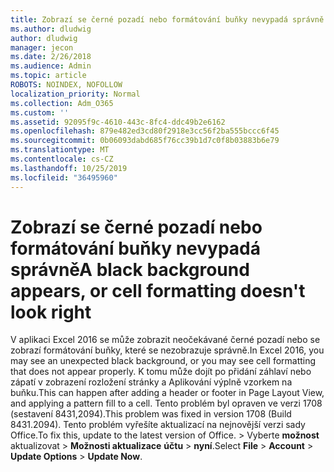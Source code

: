 ```yaml
---
title: Zobrazí se černé pozadí nebo formátování buňky nevypadá správně
ms.author: dludwig
author: dludwig
manager: jecon
ms.date: 2/26/2018
ms.audience: Admin
ms.topic: article
ROBOTS: NOINDEX, NOFOLLOW
localization_priority: Normal
ms.collection: Adm_O365
ms.custom: ''
ms.assetid: 92095f9c-4610-443c-8fc4-ddc49b2e6162
ms.openlocfilehash: 879e482ed3cd80f2918e3cc56f2ba555bccc6f45
ms.sourcegitcommit: 0b06093dabd685f76cc39b1d7c0f8b03883b6e79
ms.translationtype: MT
ms.contentlocale: cs-CZ
ms.lasthandoff: 10/25/2019
ms.locfileid: "36495960"
---
```

# <a name="a-black-background-appears-or-cell-formatting-doesnt-look-right"></a><span data-ttu-id="828ca-102">Zobrazí se černé pozadí nebo formátování buňky nevypadá správně</span><span class="sxs-lookup"><span data-stu-id="828ca-102">A black background appears, or cell formatting doesn't look right</span></span>

<span data-ttu-id="828ca-103">V aplikaci Excel 2016 se může zobrazit neočekávané černé pozadí nebo se zobrazí formátování buňky, které se nezobrazuje správně.</span><span class="sxs-lookup"><span data-stu-id="828ca-103">In Excel 2016, you may see an unexpected black background, or you may see cell formatting that does not appear properly.</span></span> <span data-ttu-id="828ca-104">K tomu může dojít po přidání záhlaví nebo zápatí v zobrazení rozložení stránky a Aplikování výplně vzorkem na buňku.</span><span class="sxs-lookup"><span data-stu-id="828ca-104">This can happen after adding a header or footer in Page Layout View, and applying a pattern fill to a cell.</span></span> <span data-ttu-id="828ca-105">Tento problém byl opraven ve verzi 1708 (sestavení 8431,2094).</span><span class="sxs-lookup"><span data-stu-id="828ca-105">This problem was fixed in version 1708 (Build 8431.2094).</span></span> <span data-ttu-id="828ca-106">Tento problém vyřešíte aktualizací na nejnovější verzi sady Office.</span><span class="sxs-lookup"><span data-stu-id="828ca-106">To fix this, update to the latest version of Office.</span></span> <span data-ttu-id="828ca-107">\> Vyberte **možnost** aktualizovat \> **Možnosti aktualizace** **účtu** \> **nyní**.</span><span class="sxs-lookup"><span data-stu-id="828ca-107">Select **File** \> **Account** \> **Update Options** \> **Update Now**.</span></span>
  

